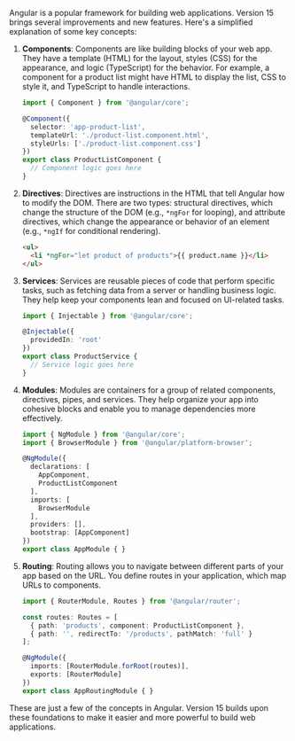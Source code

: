 Angular is a popular framework for building web applications. Version 15 brings several improvements and new features. Here's a simplified explanation of some key concepts:

1. **Components**: Components are like building blocks of your web app. They have a template (HTML) for the layout, styles (CSS) for the appearance, and logic (TypeScript) for the behavior. For example, a component for a product list might have HTML to display the list, CSS to style it, and TypeScript to handle interactions.

   ```typescript
   import { Component } from '@angular/core';

   @Component({
     selector: 'app-product-list',
     templateUrl: './product-list.component.html',
     styleUrls: ['./product-list.component.css']
   })
   export class ProductListComponent {
     // Component logic goes here
   }
   ```

2. **Directives**: Directives are instructions in the HTML that tell Angular how to modify the DOM. There are two types: structural directives, which change the structure of the DOM (e.g., `*ngFor` for looping), and attribute directives, which change the appearance or behavior of an element (e.g., `*ngIf` for conditional rendering).

   ```html
   <ul>
     <li *ngFor="let product of products">{{ product.name }}</li>
   </ul>
   ```

3. **Services**: Services are reusable pieces of code that perform specific tasks, such as fetching data from a server or handling business logic. They help keep your components lean and focused on UI-related tasks.

   ```typescript
   import { Injectable } from '@angular/core';

   @Injectable({
     providedIn: 'root'
   })
   export class ProductService {
     // Service logic goes here
   }
   ```

4. **Modules**: Modules are containers for a group of related components, directives, pipes, and services. They help organize your app into cohesive blocks and enable you to manage dependencies more effectively.

   ```typescript
   import { NgModule } from '@angular/core';
   import { BrowserModule } from '@angular/platform-browser';

   @NgModule({
     declarations: [
       AppComponent,
       ProductListComponent
     ],
     imports: [
       BrowserModule
     ],
     providers: [],
     bootstrap: [AppComponent]
   })
   export class AppModule { }
   ```

5. **Routing**: Routing allows you to navigate between different parts of your app based on the URL. You define routes in your application, which map URLs to components.

   ```typescript
   import { RouterModule, Routes } from '@angular/router';

   const routes: Routes = [
     { path: 'products', component: ProductListComponent },
     { path: '', redirectTo: '/products', pathMatch: 'full' }
   ];

   @NgModule({
     imports: [RouterModule.forRoot(routes)],
     exports: [RouterModule]
   })
   export class AppRoutingModule { }
   ```

These are just a few of the concepts in Angular. Version 15 builds upon these foundations to make it easier and more powerful to build web applications.

